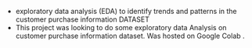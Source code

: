 - exploratory data analysis (EDA) to identify trends and patterns in the customer purchase information DATASET
- This project was looking to do some exploratory data Analysis on customer purchase information dataset. Was hosted on Google Colab
.
